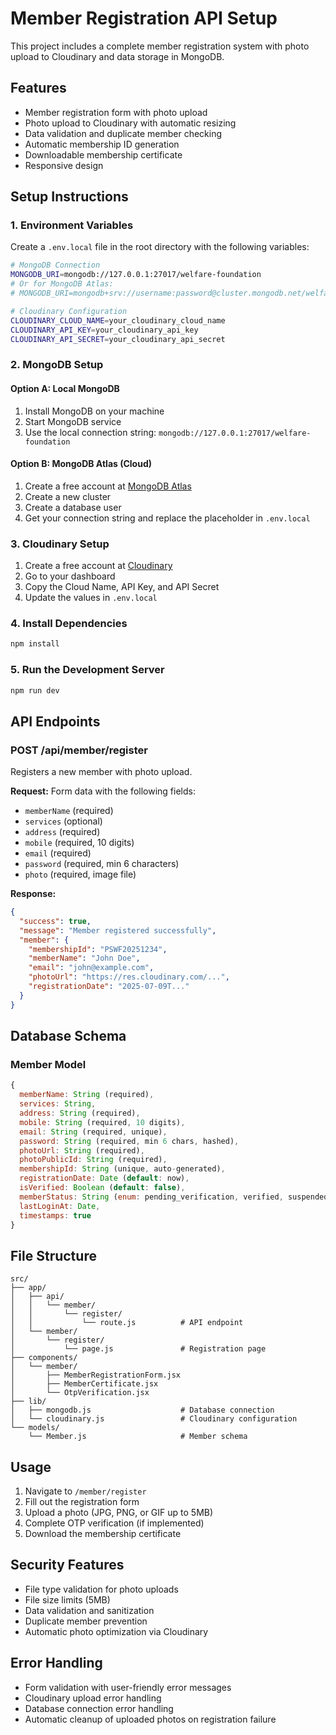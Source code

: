# Member Registration API Setup

This project includes a complete member registration system with photo upload to Cloudinary and data storage in MongoDB.

## Features

- Member registration form with photo upload
- Photo upload to Cloudinary with automatic resizing
- Data validation and duplicate member checking
- Automatic membership ID generation
- Downloadable membership certificate
- Responsive design

## Setup Instructions

### 1. Environment Variables

Create a `.env.local` file in the root directory with the following variables:

```bash
# MongoDB Connection
MONGODB_URI=mongodb://127.0.0.1:27017/welfare-foundation
# Or for MongoDB Atlas:
# MONGODB_URI=mongodb+srv://username:password@cluster.mongodb.net/welfare-foundation?retryWrites=true&w=majority

# Cloudinary Configuration
CLOUDINARY_CLOUD_NAME=your_cloudinary_cloud_name
CLOUDINARY_API_KEY=your_cloudinary_api_key
CLOUDINARY_API_SECRET=your_cloudinary_api_secret
```

### 2. MongoDB Setup

#### Option A: Local MongoDB
1. Install MongoDB on your machine
2. Start MongoDB service
3. Use the local connection string: `mongodb://127.0.0.1:27017/welfare-foundation`

#### Option B: MongoDB Atlas (Cloud)
1. Create a free account at [MongoDB Atlas](https://www.mongodb.com/atlas)
2. Create a new cluster
3. Create a database user
4. Get your connection string and replace the placeholder in `.env.local`

### 3. Cloudinary Setup

1. Create a free account at [Cloudinary](https://cloudinary.com/)
2. Go to your dashboard
3. Copy the Cloud Name, API Key, and API Secret
4. Update the values in `.env.local`

### 4. Install Dependencies

```bash
npm install
```

### 5. Run the Development Server

```bash
npm run dev
```

## API Endpoints

### POST /api/member/register

Registers a new member with photo upload.

**Request:** Form data with the following fields:
- `memberName` (required)
- `services` (optional)
- `address` (required)
- `mobile` (required, 10 digits)
- `email` (required)
- `password` (required, min 6 characters)
- `photo` (required, image file)

**Response:**
```json
{
  "success": true,
  "message": "Member registered successfully",
  "member": {
    "membershipId": "PSWF20251234",
    "memberName": "John Doe",
    "email": "john@example.com",
    "photoUrl": "https://res.cloudinary.com/...",
    "registrationDate": "2025-07-09T..."
  }
}
```

## Database Schema

### Member Model

```javascript
{
  memberName: String (required),
  services: String,
  address: String (required),
  mobile: String (required, 10 digits),
  email: String (required, unique),
  password: String (required, min 6 chars, hashed),
  photoUrl: String (required),
  photoPublicId: String (required),
  membershipId: String (unique, auto-generated),
  registrationDate: Date (default: now),
  isVerified: Boolean (default: false),
  memberStatus: String (enum: pending_verification, verified, suspended),
  lastLoginAt: Date,
  timestamps: true
}
```

## File Structure

```
src/
├── app/
│   ├── api/
│   │   └── member/
│   │       └── register/
│   │           └── route.js          # API endpoint
│   └── member/
│       └── register/
│           └── page.js               # Registration page
├── components/
│   └── member/
│       ├── MemberRegistrationForm.jsx
│       ├── MemberCertificate.jsx
│       └── OtpVerification.jsx
├── lib/
│   ├── mongodb.js                    # Database connection
│   └── cloudinary.js                 # Cloudinary configuration
└── models/
    └── Member.js                     # Member schema
```

## Usage

1. Navigate to `/member/register`
2. Fill out the registration form
3. Upload a photo (JPG, PNG, or GIF up to 5MB)
4. Complete OTP verification (if implemented)
5. Download the membership certificate

## Security Features

- File type validation for photo uploads
- File size limits (5MB)
- Data validation and sanitization
- Duplicate member prevention
- Automatic photo optimization via Cloudinary

## Error Handling

- Form validation with user-friendly error messages
- Cloudinary upload error handling
- Database connection error handling
- Automatic cleanup of uploaded photos on registration failure
